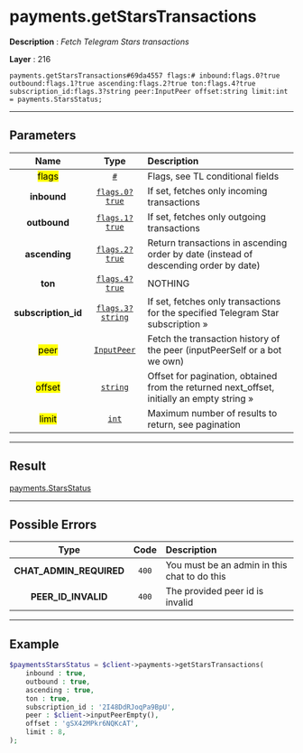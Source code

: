 # payments.getStarsTransactions

**Description** : *Fetch Telegram Stars transactions*

**Layer** : 216

```tl
payments.getStarsTransactions#69da4557 flags:# inbound:flags.0?true outbound:flags.1?true ascending:flags.2?true ton:flags.4?true subscription_id:flags.3?string peer:InputPeer offset:string limit:int = payments.StarsStatus;
```

---

## Parameters

| Name | Type | Description |
| :---: | :---: | :--- |
| <mark>flags</mark> | [`#`](type/#) | Flags, see TL conditional fields |
| **inbound** | [`flags.0?true`](type/true) | If set, fetches only incoming transactions |
| **outbound** | [`flags.1?true`](type/true) | If set, fetches only outgoing transactions |
| **ascending** | [`flags.2?true`](type/true) | Return transactions in ascending order by date (instead of descending order by date) |
| **ton** | [`flags.4?true`](type/true) | NOTHING |
| **subscription_id** | [`flags.3?string`](type/string) | If set, fetches only transactions for the specified Telegram Star subscription » |
| <mark>peer</mark> | [`InputPeer`](type/InputPeer) | Fetch the transaction history of the peer (inputPeerSelf or a bot we own) |
| <mark>offset</mark> | [`string`](type/string) | Offset for pagination, obtained from the returned next_offset, initially an empty string » |
| <mark>limit</mark> | [`int`](type/int) | Maximum number of results to return, see pagination |

---

## Result

[payments.StarsStatus](type/payments.StarsStatus)

---

## Possible Errors

| Type | Code | Description |
| :---: | :---: | :--- |
| **CHAT_ADMIN_REQUIRED** | `400` | You must be an admin in this chat to do this |
| **PEER_ID_INVALID** | `400` | The provided peer id is invalid |

---

## Example

```php
$paymentsStarsStatus = $client->payments->getStarsTransactions(
	inbound : true,
	outbound : true,
	ascending : true,
	ton : true,
	subscription_id : '2I48DdRJoqPa9BpU',
	peer : $client->inputPeerEmpty(),
	offset : 'gSX42MPkr6NQKcAT',
	limit : 8,
);
```